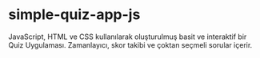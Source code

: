 # simple-quiz-app-js
JavaScript, HTML ve CSS kullanılarak oluşturulmuş basit ve interaktif bir Quiz Uygulaması. Zamanlayıcı, skor takibi ve çoktan seçmeli sorular içerir.

